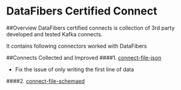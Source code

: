 # DataFibers Certified Connect

##Overview
DataFibers certified connects is collection of 3rd party developed and tested Kafka connects.

It contains following connectors worked with DataFibers

##Connects Collected and Improved
####1. [connect-file-json](https://github.com/notchco/kafka-connect-json/commit/7d322a8a85ed4a9244da51205b13a3c072a9f1c0)
* Fix the issue of only writing the first line of data

####2. [connect-file-schemaed](https://github.com/dbtucker/kafka-connect-schemaedfile/commit/7a12a5f82fd8d95e7c18678cd5e30e223041e611)
